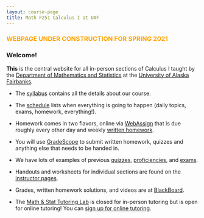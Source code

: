 ```yaml
---
layout: course-page
title: Math F251 Calculus I at UAF
---
```


### <span style="color:orange">WEBPAGE UNDER CONSTRUCTION FOR SPRING 2021</span>

### Welcome!

**This** is the central website for all in-person sections of Calculus I 
taught by the [Department of Mathematics and Statistics](http://www.uaf.edu/dms)
at the [University of Alaska Fairbanks](http://www.uaf.edu).

* The [syllabus](assets/general/Spring2020/MATH251-Syllabus-S2021-generic.pdf) contains all the details about our course.

* The [schedule](assets/general/Spring2021/Math251-Schedule.pdf) lists when everything is going to happen (daily topics, exams, homework, everything!).

* Homework comes in two flavors, online via [WebAssign](webassign.html)
that is due roughly every other day and weekly [written homework](writtenhomework).

* You will use [GradeScope](FIXME) to submit written homework, quizzes and anything else that needs to be handed in.

* We have lots of examples of previous [quizzes](quizzes), 
[proficiencies](proficiencies), and [exams](exams).

* Handouts and worksheets for individual sections are found 
on the [instructor pages](instructors.html).

* Grades, written homework solutions, and videos are at [BlackBoard](https://classes.alaska.edu).

* The [Math & Stat Tutoring Lab](https://www.uaf.edu/dms/mathlab/index.php) is closed for in-person tutoring but is open for online tutoring!  You can [sign up for online tutoring](https://fairbanks.go-redrock.com/).
